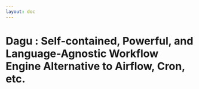 ```yaml
---
layout: doc
---
```


#  Dagu : Self-contained, Powerful, and Language-Agnostic Workflow Engine Alternative to Airflow, Cron, etc.

